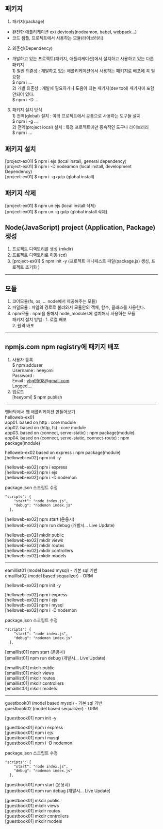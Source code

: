 ## 패키지
1. 패키지(package)
  - 완전한 애플리케이션 ex) devtools(nodeamon, babel, webpack...)
  - 코드 샘플, 프로젝트에서 사용하는 모듈(라이브러리)
2. 의존성(Dependency)
  - 개발하고 있는 프로젝트(패키지, 애플리케이션)에서 설치하고 사용하고 있는 다른 패키지<br>
    1\) 일반 의존성 : 개발하고 있는 애플리케이션에서 사용하는 패키지로 배포에 꼭 필요함<br>
        $ npm i ...<br>
    2\) 개발 의존성 : 개발에 필요하거나 도움이 되는 패키지(dev tool) 패키지에 포함 안되어 있다.<br>
         $ npm i -D ...
3. 패키지 설치 방식<br>
    1\) 전역(global) 설치 : 여러 프로젝트에서 공통으로 사용하는 도구들 설치<br>
       $ npm i -g ... <br>
    2\) 전역(project local) 설치 : 특정 프로젝트에만 종속적인 도구나 라이브러리<br>
       $ npm i ...

## 패키지 설치
[project-ex01] $ npm i ejs          (local install, general dependency)<br>
[project-ex01] $ npm i -D nodeamon  (local install, development Dependency)<br>
[project-ex01] $ npm i -g gulp      (global install)<br>


## 패키지 삭제
[project-ex01] $ npm un ejs      (local install 삭제) <br>
[project-ex01] $ npm un -g gulp  (global install 삭제) <br>

## Node(JavaScript) project (Application, Package) 생성
1. 프로젝트 디렉토리를 생성          (mkdir) <br>
2. 프로젝트 디렉토리로 이동          (cd) <br>
3. [project-ex01] $ npm init -y    (프로젝트 매니페스트 파일(package.js) 생성, 프로젝트 초기화 )

<hr>

## 모듈
1. 코어모듈(fs, os, ... node에서 제공해주는 모듈)<br>
2. 파일모듈 : 파일의 경로로 불러와서 모듈안의 객체, 함수, 클래스를 사용한다.<br>
3. npm모듈 : npm을 통해서 node_modules에 설치해서 사용하는 모듈<br>
   패키지 설치 방법 : 1. 로컬 배포<Br>
                         2. 원격 배포
<hr>

## npmjs.com npm registry에 패키지 배포

  1. 사용자 등록<br>
   $ npm adduser<Br>
     Username : heeyomi<br>
     Password :<br>
     Email : yhg9508@gmail.com<br>
     Logged....<br>
2. 업로드<br>
[heeyomi] $ npm publish

<hr>

맨바닥에서 웹 애플리케이션 만들어보기<br>
helloweb-ex01<br>
app01. based on http : core module<br>
app02. based on (http, fs) : core module<br>
app03. based on (connect, serve-static) : npm package(module)<br>
app04. based on (connect, serve-static, connect-route) : npm package(module)<br>

helloweb-ex02 based on express : npm package(module)<br>
[helloweb-ex02] npm init -y<br>

[helloweb-ex02] npm i express<br>
[helloweb-ex02] npm i ejs<br>
[helloweb-ex02] npm i -D nodemon<br>

package.json 스크립트 수정<br>

```javaSctipt
"scripts": {
    "start": "node index.js",
    "debug": "nodemon index.js"
  },
```

[helloweb-ex02] npm start (운용시)<br>
[helloweb-ex02] npm run debug (개발시... Live Update)<br>

[helloweb-ex02] mkdir public <br>
[helloweb-ex02] mkdir views <br>
[helloweb-ex02] mkdir routes <br>
[helloweb-ex02] mkdir controllers <br>
[helloweb-ex02] mkdir models <br>

<hr>
eamillist01 (model based mysql) - 기본 sql 기반<br>
emaillist02 (model based sequalizer) - ORM<br>

[helloweb-ex02] npm init -y<br>

[helloweb-ex02] npm i express<br>
[helloweb-ex02] npm i ejs<br>
[helloweb-ex02] npm i mysql<br>
[helloweb-ex02] npm i -D nodemon<br>

package.json 스크립트 수정<br>

```javaSctipt
"scripts": {
    "start": "node index.js",
    "debug": "nodemon index.js"
  },
```

[emaillist01] npm start (운용시)<br>
[emaillist01] npm run debug (개발시... Live Update)<br>

[emaillist01] mkdir public <br>
[emaillist01] mkdir views <br>
[emaillist01] mkdir routes <br>
[emaillist01] mkdir controllers <br>
[emaillist01] mkdir models <br>

<hr>
guestbook01 (model based mysql) - 기본 sql 기반<br>
guestbook02 (model based sequalizer) - ORM<br>

[guestbook01] npm init -y<br>

[guestbook01] npm i express<br>
[guestbook01] npm i ejs<br>
[guestbook01] npm i mysql<br>
[guestbook01] npm i -D nodemon<br>

package.json 스크립트 수정<br>

```javaSctipt
"scripts": {
    "start": "node index.js",
    "debug": "nodemon index.js"
  },
```

[guestbook01] npm start (운용시)<br>
[guestbook01] npm run debug (개발시... Live Update)<br>

[guestbook01] mkdir public <br>
[guestbook01] mkdir views <br>
[guestbook01] mkdir routes <br>
[guestbook01] mkdir controllers <br>
[guestbook01] mkdir models <br>